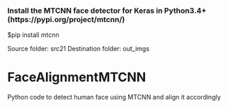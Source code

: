 <h3>Install the MTCNN face detector for Keras in Python3.4+ (https://pypi.org/project/mtcnn/)</h3>
$pip install mtcnn 

Source folder: src21
Destination folder: out_imgs

# FaceAlignmentMTCNN
Python code to detect human face using MTCNN and align it accordingly
